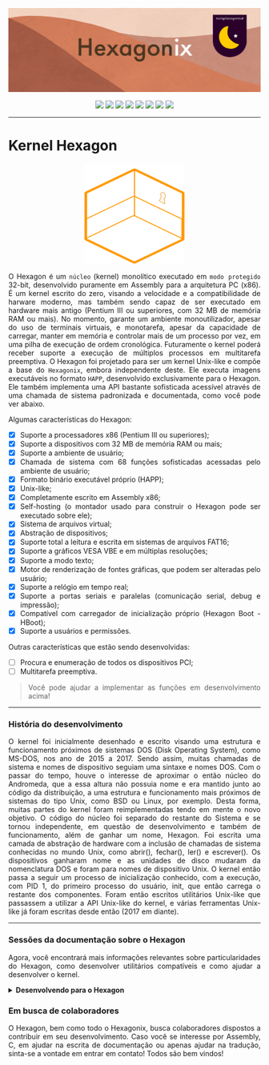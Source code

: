 <p align="center">
<img src="https://github.com/hexagonix/Doc/blob/main/Img/banner.png">
</p>

<div align="center">

![](https://img.shields.io/github/license/hexagonix/Hexagon.svg)
![](https://img.shields.io/github/stars/hexagonix/Hexagon.svg)
![](https://img.shields.io/github/issues/hexagonix/Hexagon.svg)
![](https://img.shields.io/github/issues-closed/hexagonix/Hexagon.svg)
![](https://img.shields.io/github/issues-pr/hexagonix/Hexagon.svg)
![](https://img.shields.io/github/issues-pr-closed/hexagonix/Hexagon.svg)
![](https://img.shields.io/github/downloads/hexagonix/Hexagon/total.svg)
![](https://img.shields.io/github/release/hexagonix/Hexagon.svg)

</div>

<hr>

# Kernel Hexagon

<p align="center">
<img src="https://github.com/hexagonix/Doc/blob/main/Img/LogoHexagon.png" width="200" height="200">
</p>

<div align="justify">

O Hexagon é um `núcleo` (kernel) monolítico executado em `modo protegido` 32-bit, desenvolvido puramente em Assembly para a arquitetura PC (x86). É um kernel escrito do zero, visando a velocidade e a compatibilidade de harware moderno, mas também sendo capaz de ser executado em hardware mais antigo (Pentium III ou superiores, com 32 MB de memória RAM ou mais). No momento, garante um ambiente monoutilizador, apesar do uso de terminais virtuais, e monotarefa, apesar da capacidade de carregar, manter em memória e controlar mais de um processo por vez, em uma pilha de execução de ordem cronológica. Futuramente o kernel poderá receber suporte a execução de múltiplos processos em multitarefa preemptiva. O Hexagon foi projetado para ser um kernel Unix-like e compõe a base do `Hexagonix`, embora independente deste. Ele executa imagens executáveis no formato `HAPP`, desenvolvido exclusivamente para o Hexagon. Ele também implementa uma API bastante sofisticada acessível através de uma chamada de sistema padronizada e documentada, como você pode ver abaixo.

Algumas características do Hexagon:

- [x] Suporte a processadores x86 (Pentium III ou superiores);
- [x] Suporte a dispositivos com 32 MB de memória RAM ou mais;
- [x] Suporte a ambiente de usuário;
- [x] Chamada de sistema com 68 funções sofisticadas acessadas pelo ambiente de usuário;
- [x] Formato binário executável próprio (HAPP);
- [x] Unix-like;
- [x] Completamente escrito em Assembly x86;
- [x] Self-hosting (o montador usado para construir o Hexagon pode ser executado sobre ele);
- [x] Sistema de arquivos virtual;
- [x] Abstração de dispositivos;
- [x] Suporte total a leitura e escrita em sistemas de arquivos FAT16;
- [x] Suporte a gráficos VESA VBE e em múltiplas resoluções;
- [x] Suporte a modo texto;
- [x] Motor de renderização de fontes gráficas, que podem ser alteradas pelo usuário;
- [x] Suporte a relógio em tempo real;
- [x] Suporte a portas seriais e paralelas (comunicação serial, debug e impressão);
- [x] Compatível com carregador de inicialização próprio (Hexagon Boot - HBoot);
- [x] Suporte a usuários e permissões.

Outras características que estão sendo desenvolvidas:

- [ ] Procura e enumeração de todos os dispositivos PCI;
- [ ] Multitarefa preemptiva.

> Você pode ajudar a implementar as funções em desenvolvimento acima!

</div>

<hr>

### História do desenvolvimento

<div align="justify">

O kernel foi inicialmente desenhado e escrito visando uma estrutura e funcionamento próximos de sistemas DOS (Disk Operating System), como MS-DOS, nos ano de 2015 a 2017. Sendo assim, muitas chamadas de sistema e nomes de dispositivo seguiam uma sintaxe e nomes DOS. Com o passar do tempo, houve o interesse de aproximar o então núcleo do Andromeda, que a essa altura não possuia nome e era mantido junto ao código da distribuição, a uma estrutura e funcionamento mais próximos de sistemas do tipo Unix, como BSD ou Linux, por exemplo. Desta forma, muitas partes do kernel foram reimplementadas tendo em mente o novo objetivo. O código do núcleo foi separado do restante do Sistema e se tornou independente, em questão de desenvolvimento e também de funcionamento, além de ganhar um nome, Hexagon. Foi escrita uma camada de abstração de hardware com a inclusão de chamadas de sistema conhecidas no mundo Unix, como abrir(), fechar(), ler() e escrever(). Os dispositivos ganharam nome e as unidades de disco mudaram da nomenclatura DOS e foram para nomes de dispositivo Unix. O kernel então passa a seguir um processo de inicialização conhecido, com a execução, com PID 1, do primeiro processo do usuário, init, que então carrega o restante dos componentes. Foram então escritos utilitários Unix-like que passassem a utilizar a API Unix-like do kernel, e várias ferramentas Unix-like já foram escritas desde então (2017 em diante).

</div>

<hr>

### Sessões da documentação sobre o Hexagon

<div align="justify">

Agora, você encontrará mais informações relevantes sobre particularidades do Hexagon, como desenvolver utilitários compatíveis e como ajudar a desenvolver o kernel.

</div>

<details title="Desenvolvendo para o Hexagon" align='left'>
<br>
<summary align='left'><strong>Desenvolvendo para o Hexagon</strong></summary>

<div align="justify">

Nessa sessão, você encontrará a documentação relevante sobre como desenvolver utilitários compatíveis com o Hexagon. Selecione o tópico de seu interesse abaixo. Você também pode sugerir novos tópicos. Basta abrir uma `issue` com a sua proposta.

</div>

<details title="Chamadas de sistema do Hexagon" align='left'>
<br>
<summary align='left'>Chamadas de sistema do Hexagon</summary>

<div align="justify">

O Hexagon implementa uma série de funções que são expostas ao ambiente de usuário, para que possam ser utilizadas pelos desenvolvedores para construir utilitários que utilizem a API do Hexagon. Essa API é acessível atráves de chamadas de sistema, ou mais facilmente pelas bibliotecas de desenvolvimento compatíveis, como a [libasm](https://github.com/hexagonix/lib). 

O número de chamadas de sistema podem variar de acordo com os lançamentos de novas versões do Hexagon, visto que a tendência é que a maioria das funções não críticas sejam movidas para bibliotecas, não permanecendo no núcleo. Entretanto, com a evolução natural do kernel, outras funções e chamadas podem ser implementadas. 

Neste momento, existem 68 chamadas de sistema que são expostas ao ambiente de usuário pelo Hexagon. Para isso, ele implementa um sistema de interrupção que é acessível por qualquer aplicativo através da interrupção 69h (`int 69h`). 

O formato de passagem de parâmetros para o manipulador de interrupção do Hexagon é um misto do observado para o implementado no MS-DOS e nos sistemas BSD. Parte dos parâmetros é passado na pilha (como em sistemas BSD), enquanto outros parâmetros são passados por meio dos registradores (como no MS-DOS), da seguinte forma:

* O número da função desejada é `sempre` fornecido ao Hexagon pela pilha;
* Os parâmetros restantes, que servem de entrada para a função solicitada, são fornecidos exclusivamente pelos registradores, observado que cada função aceita parâmetros e registradores definidos.

Um exemplo de chamada de sistema, para finalizar o processo atual em execução, pode ser observado abaixo:

```assembly

    push 4 ;; Solicitar a função 4, de encerrar processo

    mov eax, 0 ;; Informar o código de erro 0

    int 69h ;; Chamar o Hexagon

```

O arquivo `hexagon.s`, presente na biblioteca Hexagonix da [libasm]() especifica todas as chamadas de sistema atualmente suportadas pela versão corrente do Hexagon, bem como lista as saídas e entradas para cada função solicitada. Abaixo você pode observar as chamadas de sistema compatíveis com o Hexagon v1.0, extraídas de `hexagon.s`. Vale lembrar que as chamadas abaixo podem sofrer alterações, então se baseie na libasm para identificar quais chamadas utilizar ao escrever um aplicativo.

```assembly

;;************************************************************************************
;;
;; Serviços de gerenciamento de memória e processos do Hexagonix®
;;
;;************************************************************************************

alocarMemoria = 1      ;; Alocar memória
                       ;; Entrada: EAX - Tamanho da memória solicitada, em bytes
                       ;; Saída: EBX - Ponteiro para a memória alocada

liberarMemoria = 2     ;; Liberar memória
                       ;; Entrada: EBX - Ponteiro para a memória alocada
                       ;; ECX - Tamanho da memória alocada

iniciarProcesso = 3    ;; Carregar programa do disco e o executar
                       ;; Entrada: ESI - Nome do programa; EDI - Argumentos; EAX = 0 se não forem passados argumentos
                       ;; Saída: CF definido em caso de erro ou programa não encontrado

encerrarProcesso = 4   ;; Terminar o processo atualmente em execução
                       ;; Entrada: EAX - Código de erro, caso exista
                       ;; EBX = 0 se apenas terminar a execução; EBX = 0x1234 para manter residente

obterPID = 5           ;; Retorna o indentificador do processo em execução
                       ;; Saída: EAX - PID do processo

usoMemoria = 6         ;; Retorna estatísticas de uso deste recurso, calculados pelo Sistema                                       
                       ;; Saída: EAX - Memória utilizada, em bytes
                       ;; EBX - Memória total disponível para uso, em bytes                        
                       ;; ECX - Memória total disponível para uso, em Mbytes (menos preciso)
                       ;; EDX - Memória reservada para o Hexagon®, em bytes
                       ;; ESI - Memória total alocada (resevada+processos), em kbytes
                                  
obterProcessos = 7     ;; Obtêm os processos presentes na pilha de execução                                       
                       ;; Saída: ESI - Lista de processos; EAX - Número de processos na pilha                                 

obterCodigoErro = 8    ;; Obtém o código retornado pelo último processo em execução.
                       ;; Saída: EAX - Código de erro (0 para sem erro/saída normal)

;;************************************************************************************
;;
;; Serviços de gerenciamento de arquivos e dispositivos do Hexagonix®
;;
;;************************************************************************************

abrir = 9              ;; Abre um canal de leitura/escrita com determinado dispositivo solicitado ou 
                       ;; arquivo comum presente no disco (dispositivos e discos são tratados como
                       ;; arquivos). Em caso de arquivo no disco, um endereço de carregamento deve ser 
                       ;; fornecido.                                                    
                       ;; Entrada: ESI - Ponteiro para o buffer que contêm o nome convencionado
                       ;; EDI - Endereço de carregamento, em caso de arquivo
                       ;; CF definido quando o nome do dispositivo for inválido ou arquivo não existir

escrever = 10          ;; Envia dados para o dispositivo aberto
                       ;; Entrada: SI - Ponteiro com o buffer contendo os dados
                       ;; Saída: CF definido em caso de erro ou nenhum dispositivo aberto
                       ;; Aviso! Futuramente, será utilizada para salvar arquivos.

fechar = 11            ;; Fecha o último dispositivo aberto

;;************************************************************************************
;;
;; Serviços de gerenciamento do Sistema de Arquivos e de volumes do Hexagonix®
;;
;;************************************************************************************

salvarArquivo = 13     ;; Salvar um arquivo no disco
                       ;; Entrada: ESI - Ponteiro para o nome do arquivo; EDI - Ponteiro para o conteúdo
                       ;; Entrada: EAX - Tamanho do arquivo
                       ;; Saída: CF definido em caso de erro ou arquivo já presente
						 
deletarArquivo	= 14   ;; Remover um arquivo do disco
                       ;; Entrada: ESI - Ponteiro para o nome do arquivo
                       ;; Saída: CF definido em caso de erro ou arquivo não existente

listarArquivos	= 15   ;; Obter lista de arquivos		
                       ;; Saída: ESI - Ponteiro para a lista de arquivos; EAX - Total de arquivos
						          
arquivoExiste = 16     ;; Checar se um arquivo existe no disco
                       ;; Entrada: ESI - Nome do arquivo para checar
                       ;; Saída: EAX - Tamanho do arquivo
                       ;; CF definido se o arquivo não existir				

obterDisco = 17        ;; Obtêm o disco utilizado pelo sistema
                       ;; Saída: ESI - Nome do dispositivo	
                       ;;        EDI - Rótulo do volume utilizado								  

;;************************************************************************************
;;
;; Serviços de gerenciamento de usuários do Hexagonix®
;;
;;************************************************************************************

travar = 18            ;; Bloqueia o processo em primeiro plano, impedindo que o mesmo seja terminado
                       ;; pelo usuário utilizando uma tecla especial ou combinação.
                       ;; A tecla F1 é no Hexagonix® a tecla "Matar processo".
                       ;; Esta tecla pode ter sua função removida com o tempo.

destravar = 19         ;; Habilita que o usuário mate o processo em execução pressionando uma tecla especial
                       ;; ou combinação de teclas. A tecla "Matar processo" (F1) se torna habilitada.
                       ;; Esta tecla pode ter sua função removida com o tempo.
								   
definirUsuario = 20    ;; Define um usuário para a sessão.
                       ;; Entrada: EAX - ID do grupo; ESI - Nome do usuário

obterUsuario = 21      ;; Obtêm dados do usuário logado na sessão
                       ;; Saída: EAX - ID do grupo; ESI - Nome do usuário

;;************************************************************************************
;;
;; Serviços oferecidos pelo Hexagonix®
;;
;;************************************************************************************

retornarVersao = 22    ;; Retorna a versão do Sistema para os aplicativos
                       ;; Saída: EAX - Número da versão; EBX - Número da subversão 
                       ;; CH - Caractere de revisão; EDX - Arquitetura
                       ;; ESI - Nome do Kernel 
                       ;; EDI - Build do Kernel

obterAleatorio = 23    ;; Obtêr um número aleatório
                       ;; Entrada: EAX - Máximo
                       ;; Saída: EAX - Número

alimentarAleatorio = 24 ;; Alimentar o gerador do números
                        ;; Entrada: EAX - Número


causarAtraso = 25      ;; Utilizada para causar um atraso (delay), utilizado para adaptar operações
                       ;; de memória, operações de disco e possibilitar leitura da tela por parte
                       ;; do usuário.
                       ;; Entrada: ECX - Tempo em unidades de contagem para causar atraso
 
instalarISR	= 26       ;; Instalar rotina de serviço de interrupção
                       ;; Entrada: EAX - Número da interrupção; ESI - Ponteiro para o manipulador

;;************************************************************************************
;;
;; Serviços de gerenciamento de energia do Hexagonix®
;;
;;************************************************************************************

reiniciarPC = 27       ;; Reiniciar o computador
					
desligarPC = 28        ;; Chama rotina da implementação APM do Hexagonix® para desligar o computador

;;************************************************************************************
;;
;; Serviços de saída em vídeo e gráficos do Hexagonix®
;;
;;************************************************************************************

imprimir = 29          ;; Imprimir um conteúdo definido em um dispositivo de saída
                       ;; Entrada:
                       ;;
                       ;; EAX - Conteúdo numérico, se este for o caso, respeitando os
                       ;;       formatos abaixo designados. Os formatos devem ser informados!
                       ;; ESI - Ponteiro para a string à ser impressa, se este for o caso.		
                       ;; EBX - Tipo de entrada, que pode ser:
                       ;;       01h - Inteiro decimal
                       ;;       02h - Inteiro hexadecimal
                       ;;       03h - Inteiro binário
                       ;;       04h - String        
                       ;; Dica! Utilize os macros no fim do arquivo para utilizar essa função                          							 	

limparTela = 30        ;; Limpa a tela		
						
limparLinha	= 31       ;; Limpa uma linha específica na tela
                       ;; Entrada: AL - Número da linha 
						
NULA  = 32             ;; Função nula, sem retorno ou função
                       ;; Mantida para compatibilidade

rolarTela = 33         ;; Rola a tela para baixo uma linha

definirCursor = 34     ;; Definir cursor em uma posição específica
                       ;; Entrada: DL - X; DH - Y

desenharCaractere = 35 ;; Colocar um pixel na tela
                       ;; Entrada: EAX - X; EBX - Y; EDX - Cor em hexadecimal

desenharBloco = 36     ;; Desenhar um bloco de cor específica
                       ;; Entrada: EAX - X; EBX - Y; ESI - Comprimento
                       ;; Entrada: EDI - Altura; EDX - Cor em hexadecimal

imprimirCaractere = 37 ;; Imprimir caractere na posição do cursor 
                       ;; Entrada: AL - Caractere; EBX - 01h para posicionar cursor					            

definirCor = 38        ;; Definir cor de fundo e primeiro plano
                       ;; Entrada: EAX - Cor da fonte (RGB em hexadecimal)
                       ;; EBX - Cor do plano de fundo (RGB em hexadecimal)
                       ;; ECX - 1234h para alterar o tema padrão para os valores solicitados
                       ;; Em modo texto, apenas preto e branco são permitidos
						 
obterCor = 39          ;; Obter cor de fundo e primeiro plano
                       ;; Saída: EAX - Plano de fundo (RGB em hexadecimal)
                       ;; EBX - Plano de fundo (RGB em hexadecimal)
                       ;; ECX - Cor padrão da fonte, no tema atual
                       ;; EDX - Cor padrão do plano de fundo, no tema atual
                       ;; Em modo texto, apenas preto e branco são permitidos

obterInfoTela = 40     ;; Obter informação da tela
                       ;; Saída: EAX - Resolução X (bits 0..15), Y (bits 16..31),
                       ;; EBX - Colunas (bit 0..7), Linhas (8..15), Bits por pixel (16..23),
                       ;; EDX - Endereço do início do frame de vídeo
                       ;; CF definido em caso de modo texto
										
atualizarTela = 41     ;; Atualizar a memória de vídeo com o conteúdo do Buffer
								
definirResolucao = 42  ;; Utilizado para definir a resolução à ser utilizada no vídeo
                       ;; Entrada: EAX - Número relativo a resolução à ser utilizada
                       ;;       1 - Resolução de 800x600 pixels
                       ;;       2 - Resolução de 1024x768 pixels 	
                       ;;       3 - Alterar para modo texto	

obterResolucao = 43    ;; Utilizado para obter o código relativo à resolução utilizada 
                       ;; no vídeo padrão
                       ;; Saída: EAX - Número relativo a resolução atualmente utilizada
                       ;;       1 - Resolução de 800x600 pixels
                       ;;       2 - Resolução de 1024x768 pixels
								   
obterCursor	= 44       ;; Obter posição do cursor
                       ;; Saída: DL - X, DH - Y
						            		

;;************************************************************************************
;;
;; Serviços de manipulação de teclado PS/2 do Hexagonix®
;;
;;************************************************************************************

aguardarTeclado	= 45   ;; Esperar pelo pressionamento de uma tecla no teclado
                       ;; Saída: AL - Caratere; AH - Scan code
							  
obterString	= 46       ;; Obter string do teclado
                       ;; Entrada: AL - Máximo de caracteres para receber
                       ;; EBX - Presença ou não de eco durante a digitação - 1234h
                       ;; para desativar o eco e <> 1234h para ativar
                       ;; Saída: ESI - String
						 
obterEstadoTeclas = 47 ;; Obter status das teclas especiais
                       ;; Saída: EAX - Status das teclas especiais
                       ;; 
                       ;; Formato:
                       ;;
                       ;; bit 0: Tecla Control
                       ;; bit 1: Tecla Shift
                       ;; bit 2-31: Reservado

alterarFonte = 48      ;; Altera a fonte padrão de exibição do sistema
                       ;; Entrada: ESI - Ponteiro para o buffer contendo o nome do arquivo
                       ;; que contêm a fonte compatível com o Sistema Operacional Hexagonix®
                       ;; Saída: CF definido em caso de arquivo não encontrado	                                        							  

alterarLeiaute = 49    ;; Altera o leiaute do teclado
                       ;; Entrada: ESI - Arquivo contendo um leiaute de teclado válido

;;************************************************************************************
;;
;; Serviços de manipulação de mouse PS/2 do Hexagonix®
;;
;;************************************************************************************

aguardarMouse = 50     ;; Aguardar por evento do mouse
                       ;; Saída: EAX - X; EBX - Y; EDX - Botões

obterMouse = 51        ;; Obter posição atual do mouse e estado dos botões
                       ;; Saída: EAX - X; EBX - Y; EDX - Botões

definirMouse = 52      ;; Definir nova posição do mouse
                       ;; Entrada: EAX - X; EBX Y

;;************************************************************************************
;;
;; Serviços de manipulação e conversão de dados do Hexagonix®
;;
;;************************************************************************************

compararPalavrasString = 53 ;; Comparar primeiras words de duas strings 
                            ;; Entrada: ESI - Primeira string; EDI - Segunda string 
                            ;; Saída: CF definido se iguais

removerCaractereString = 54 ;; Remover um caractere de uma posição específica na string 
                            ;; Entrada: ESI - String; EAX - Posição do caractere

inserirCaractere = 55       ;; Inserir um caractere em posição específica da string
                            ;; Entrada: ESI - String; EDX - Caractere para inserir; AL - Caractere para inserir
								  
tamanhoString = 56          ;; Onter o tamanho de uma string 
                            ;; Entrada: ESI - String. 
                            ;; Saída: AX - Tamanho da string

compararString = 57         ;; Comparar duas strings 
                            ;; Entrada: ESI - Primeira string; EDI - Segunda string 
                            ;; Saída: CF definido se as duas forem iguais

stringParaMaiusculo = 58    ;; Converter string para maiúsculo
                            ;; Entrada: ESI - String

stringParaMinusculo	= 59    ;; Converter string para minúsculo 
                            ;; Entrada: ESI - String 

cortarString = 60           ;; Remover espaços em branco da string
                            ;; Entrada: ESI - String.

encontrarCaractere = 61     ;; Encontrar caractere específico na string
                            ;; Entrada: ESI - String, AL - caractere para encontrar
                            ;; Saída: EAX - Número de ocorrências do caractere
                            ;; CF definido se caractere não encontrado
							  
stringParaInt = 62          ;; Converter um número string para número inteiro
                            ;; Entrada: ESI - String
                            ;; Saída: EAX - Inteiro
                            ;; CF definido em caso e número inválido

paraString = 63             ;; Converte um número inteiro em uma string
                            ;; Entrada: EAX - Inteiro à ser convertido
                            ;; Saída: ESI - Ponteiro para o buffer contendo o conteúdo	

;;************************************************************************************
;;
;;  Serviços de saída por som do Hexagonix®
;;
;;************************************************************************************	

emitirSom = 64         ;; Toca um tom no alto-falante interno do computador
                       ;; Entrada: AX - Frequência à ser reproduzida

desligarSom = 65       ;; Desliga o alto-falante interno do computador, interrompendo
                       ;; qualquer emissão de som em progresso								  

;;************************************************************************************
;;
;;  Serviços de mensagens do Hexagonix®
;;
;;************************************************************************************	

enviarMensagemHexagon = 66 ;; Envia uma mensagem de alta prioridade do Hexagon
                           ;; Entrada: ESI - Mensagem
                           ;;          EAX - Código de erro, se houver
                           ;;          EBX - Prioridade 

;;************************************************************************************						

;;************************************************************************************
;;
;;  Serviço de relógio em tempo real do Hexagon®
;;
;;************************************************************************************	

retornarData = 67      ;; Retorna informações de relógio em tempo real em formato
                       ;; ASCII (String). Conversão para número pode ser necessária
                       ;; Saída: EAX - Dia, em ASCII
                       ;;        EBX - Mês, em ASCII
                       ;;        ECX - Século, em ASCII
                       ;;        EDX - Ano, em ASCII

retornarHora = 68      ;; Retorna informações de relógio em tempo real em formato
                       ;; ASCII (String). Conversão para número pode ser necessária
                       ;;        EAX - Hora, em ASCII
                       ;;        EBX - Minuto, em ASCII
                       ;;        ECX - Segundo, em ASCII

;;************************************************************************************

```

Na próxima sessão você poderá obter mais informações sobre como desenvolver um aplicativo simples (modo texto) para o Hexagonix, utilizando os serviços do Hexagon, bibliotecas da libasm e macros que facilitam o disparo de chamadas de sistema.

</div>

</details>

<details title="O formato executável HAPP" align='left'>
<br>
<summary align='left'>O formato executável HAPP</summary>

<div align="justify">

O formato de imagem executável HAPP foi desenvolvida para o Hexagon para permitir o desenvolvimento de imagens que possam ser verificadas e validadas quanto a arquitetura e versões mínimas do kernel necessárias para a correta execução. O cabeçalho também armazena informações importantes, permitindo ao desenvolvedor adicionar diretamente um ponto de entrada, independente de onde ele esteja no interior da imagem, algo que deveria ser redirecionado anteriormente, quando a imagem executável era no formato binário puro. A imagem HAPP também permite validar se a imagem a ser carregada é realmente uma imagem executável, impedindo então que arquivos não suportados sejam executados, mesmo que não se tratem sequer de arquivos executáveis. Também permite que o sistema verifique as dependências do código, como a já citada arquitetura, bem como os números de versão do Hexagon, que devem ser iguais ou superiores ao mínimo especificado pelo cabeçalho. Todas as imagens HAPP devem apresentar este cabeçalho completo, incluindo as sessões reservadas, a fim de funcionarem corretamente em versões posteriores do Sistema. As imagens HAPP são sempre 32-bit.

Em linguagem Assembly, a linguagem de desenvolvimento do sistema, o cabeçalho, em sua especificação 2.0:

```assembly
cabecalhoAPP:

.assinatura:      db "HAPP" ;; Assinatura
.arquitetura:     db 01h    ;; Arquitetura (i386 = 01h)
.versaoMinima:    db 1      ;; Versão mínima do Hexagon
.subversaoMinima: db 00     ;; Subversão mínima do Hexagon
.pontoEntrada:    dd        ;; Offset do ponto de entrada (referência à função principal aqui)
.tipoImagem:      db 01h    ;; Tipo de imagem executável (executável = 01h)
.reservado0:      dd 0      ;; Reservado (Dword)
.reservado1:      db 0      ;; Reservado (Byte)
.reservado2:      db 0      ;; Reservado (Byte)
.reservado3:      db 0      ;; Reservado (Byte)
.reservado4:      dd 0      ;; Reservado (Dword)
.reservado5:      dd 0      ;; Reservado (Dword)
.reservado6:      dd 0      ;; Reservado (Dword)
.reservado7:      db 0      ;; Reservado (Byte)
.reservado8:      dw 0      ;; Reservado (Word)
.reservado9:      dw 0      ;; Reservado (Word)
.reservado10:     dw 0      ;; Reservado (Word)
```

Abaixo, uma implementação de um pequeno aplicativo escrito como exemplo, que utiliza o cabeçalho e chamadas de sistema do Hexagon, escrito em linguagem Assembly x86 em sintaxe Intel e montada com o auxílio do flat assembler (FASM). Este aplicativo envia uma mensagem ao terminal e se encerra em seguida.

```assembly
;; Este é um template para a construção de um app de modo texto para 
;; o Hexagonix!
;;
;; Escrito por Felipe Miguel Nery Lunkes em 04/12/2020
;;
;; Voce pode gerar uma imagem HAPP executável utilizando o montador
;; FASM. Para isso, utilize a linha de comando abaixo:
;;
;; fasmX tapp.asm
;;       ou
;; fasmX tapp.asm tapp.app

use32

cabecalhoAPP:

.assinatura:      db "HAPP"    ;; Assinatura
.arquitetura:     db 01h       ;; Arquitetura (i386 = 01h)
.versaoMinima:    db 1         ;; Versão mínima do Hexagon
.subversaoMinima: db 00        ;; Subversão mínima do Hexagon
.pontoEntrada:    dd inicioAPP ;; Offset do ponto de entrada
.tipoImagem:      db 01h       ;; Imagem executável
.reservado0:      dd 0         ;; Reservado (Dword)
.reservado1:      db 0         ;; Reservado (Byte)
.reservado2:      db 0         ;; Reservado (Byte)
.reservado3:      db 0         ;; Reservado (Byte)
.reservado4:      dd 0         ;; Reservado (Dword)
.reservado5:      dd 0         ;; Reservado (Dword)
.reservado6:      dd 0         ;; Reservado (Dword)
.reservado7:      db 0         ;; Reservado (Byte)
.reservado8:      dw 0         ;; Reservado (Word)
.reservado9:      dw 0         ;; Reservado (Word)
.reservado10:     dw 0         ;; Reservado (Word)

;;*************************************************************

include "hexagon.s" ;; Incluir as chamadas de sistema
include "macros.s"  ;; Inclui macros

;;*************************************************************

;; Variaveis e constantes

msg: db 10, 10, "Este e um template com um exemplo de aplicativo HAPP simples!", 10, 0

;;*************************************************************

;; Ponto de entrada

inicioAPP:

    mov esi, msg

    imprimirString ;; Aqui temos um macro que configura e chama uma função da API

    Hexagonix encerrarProcesso ;; Outro macro que solicita qual chamada realizar
``` 

</div>

</details>

</details>

### Em busca de colaboradores

<div align="justify">

O Hexagon, bem como todo o Hexagonix, busca colaboradores dispostos a contribuir em seu desenvolvimento. Caso você se interesse por Assembly, C, em ajudar na escrita de documentação ou apenas ajudar na tradução, sinta-se a vontade em entrar em contato! Todos são bem vindos!

</div>

<!--

Versão deste arquivo: 2.0

-->